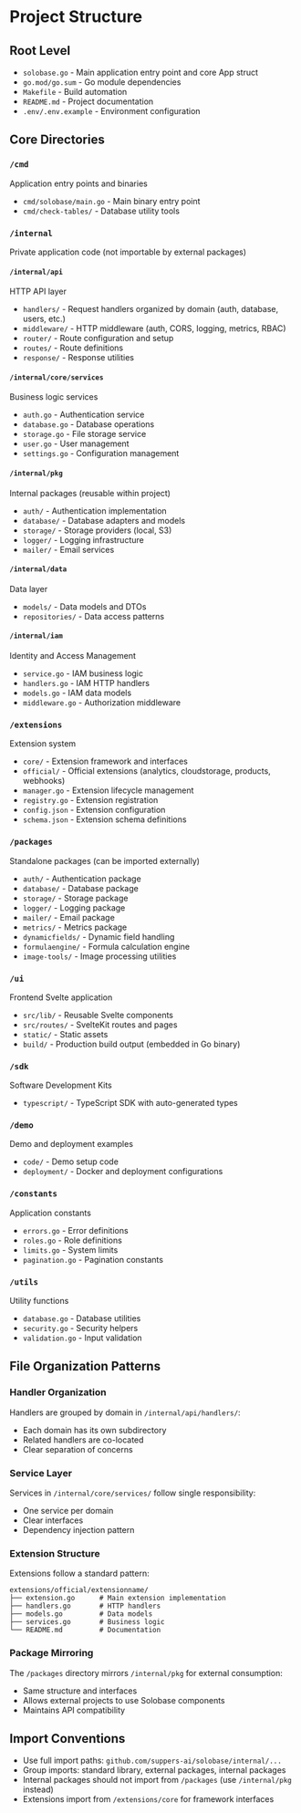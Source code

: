 # Project Structure

## Root Level
- `solobase.go` - Main application entry point and core App struct
- `go.mod/go.sum` - Go module dependencies
- `Makefile` - Build automation
- `README.md` - Project documentation
- `.env/.env.example` - Environment configuration

## Core Directories

### `/cmd`
Application entry points and binaries
- `cmd/solobase/main.go` - Main binary entry point
- `cmd/check-tables/` - Database utility tools

### `/internal`
Private application code (not importable by external packages)

#### `/internal/api`
HTTP API layer
- `handlers/` - Request handlers organized by domain (auth, database, users, etc.)
- `middleware/` - HTTP middleware (auth, CORS, logging, metrics, RBAC)
- `router/` - Route configuration and setup
- `routes/` - Route definitions
- `response/` - Response utilities

#### `/internal/core/services`
Business logic services
- `auth.go` - Authentication service
- `database.go` - Database operations
- `storage.go` - File storage service
- `user.go` - User management
- `settings.go` - Configuration management

#### `/internal/pkg`
Internal packages (reusable within project)
- `auth/` - Authentication implementation
- `database/` - Database adapters and models
- `storage/` - Storage providers (local, S3)
- `logger/` - Logging infrastructure
- `mailer/` - Email services

#### `/internal/data`
Data layer
- `models/` - Data models and DTOs
- `repositories/` - Data access patterns

#### `/internal/iam`
Identity and Access Management
- `service.go` - IAM business logic
- `handlers.go` - IAM HTTP handlers
- `models.go` - IAM data models
- `middleware.go` - Authorization middleware

### `/extensions`
Extension system
- `core/` - Extension framework and interfaces
- `official/` - Official extensions (analytics, cloudstorage, products, webhooks)
- `manager.go` - Extension lifecycle management
- `registry.go` - Extension registration
- `config.json` - Extension configuration
- `schema.json` - Extension schema definitions

### `/packages`
Standalone packages (can be imported externally)
- `auth/` - Authentication package
- `database/` - Database package
- `storage/` - Storage package
- `logger/` - Logging package
- `mailer/` - Email package
- `metrics/` - Metrics package
- `dynamicfields/` - Dynamic field handling
- `formulaengine/` - Formula calculation engine
- `image-tools/` - Image processing utilities

### `/ui`
Frontend Svelte application
- `src/lib/` - Reusable Svelte components
- `src/routes/` - SvelteKit routes and pages
- `static/` - Static assets
- `build/` - Production build output (embedded in Go binary)

### `/sdk`
Software Development Kits
- `typescript/` - TypeScript SDK with auto-generated types

### `/demo`
Demo and deployment examples
- `code/` - Demo setup code
- `deployment/` - Docker and deployment configurations

### `/constants`
Application constants
- `errors.go` - Error definitions
- `roles.go` - Role definitions
- `limits.go` - System limits
- `pagination.go` - Pagination constants

### `/utils`
Utility functions
- `database.go` - Database utilities
- `security.go` - Security helpers
- `validation.go` - Input validation

## File Organization Patterns

### Handler Organization
Handlers are grouped by domain in `/internal/api/handlers/`:
- Each domain has its own subdirectory
- Related handlers are co-located
- Clear separation of concerns

### Service Layer
Services in `/internal/core/services/` follow single responsibility:
- One service per domain
- Clear interfaces
- Dependency injection pattern

### Extension Structure
Extensions follow a standard pattern:
```
extensions/official/extensionname/
├── extension.go      # Main extension implementation
├── handlers.go       # HTTP handlers
├── models.go         # Data models
├── services.go       # Business logic
└── README.md         # Documentation
```

### Package Mirroring
The `/packages` directory mirrors `/internal/pkg` for external consumption:
- Same structure and interfaces
- Allows external projects to use Solobase components
- Maintains API compatibility

## Import Conventions
- Use full import paths: `github.com/suppers-ai/solobase/internal/...`
- Group imports: standard library, external packages, internal packages
- Internal packages should not import from `/packages` (use `/internal/pkg` instead)
- Extensions import from `/extensions/core` for framework interfaces